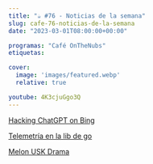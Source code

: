 ```yaml
---
title: "☕️ #76 - Noticias de la semana"
slug: cafe-76-noticias-de-la-semana
date: "2023-03-01T08:00:00+00:00"

programas: "Café OnTheNubs"
etiquetas:

cover:
  image: 'images/featured.webp'
  relative: true

youtube: 4K3cjuGgo3Q
---
```


[Hacking ChatGPT on Bing](https://simonwillison.net/2023/Feb/15/bing)

[Telemetría en la lib de go](https://research.swtch.com/telemetry-intro)

[Melon USK Drama](https://www.theguardian.com/technology/2023/feb/15/elon-musk-changes-twitter-algorithm-super-bowl-slump-report)
